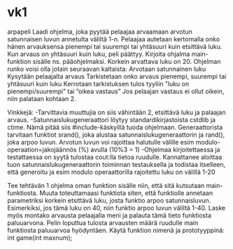 # vk1
arpapeli
Laadi ohjelma, joka pyytää pelaajaa arvaamaan arvotun satunnaisen luvun annetulta väliltä 1-n.
 Pelaajaa autetaan kertomalla onko hänen arvauksensa pienempi tai suurempi tai yhtäsuuri kuin etsittävä luku.
 Kun arvaus on yhtäsuuri kuin luku, peli päättyy.
Kirjoita ohjalma main-funktion sisälle ns. pääohjelmaksi.
 Korkein arvattava luku on 20. Ohjelman runko voisi olla jotain seuraavan kaltaista:
Arvotaan satunnainen luku
Kysytään pelaajalta arvaus
Tarkistetaan onko arvaus pienempi, suurempi tai yhtäsuuri kuin luku
Kerrotaan tarkistuksen tulos tyyliin ”luku on pienempi/suurempi” tai ”oikea vastaus”
Jos pelaajan vastaus ei ollut oikein, niin palataan kohtaan 2.

Vinkkejä:
-Tarvittavia muuttujia on siis vähintään 2, etsittävä luku ja palaajan arvaus.
-Satunnaislukugeneraattori löytyy standardikirjastoista cstdlib ja ctime.
 Nämä pitää siis #include-käskyillä tuoda ohjelmaan. Generaattorista tarvitaan funktiot srand(),
 joka alustaa satunnaislukugeneraattorin ja rand(), joka arpoo luvun. 
Arvotun luvun voi rajoittaa halutulle välille esim modulo-operaation=jakojäännös (%) avulla (10%3 = 1)
-Ohjelmaa kirjoitettaessa ja testattaessa on syytä tulostaa cout:lla tietoa ruudulle.
 Kannattanee aloittaa tuon satunnaislukugeneraattorin toiminnan testauksella ja todistaa itselleen, 
että generoitu ja esim modulo operaattorilla rajoitettu luku on välillä 1-20

Tee tehtävän 1 ohjelma oman funktion sisälle niin, että sitä kutsutaan main-funktiosta.
Muuta toteuttamaasi funktiota siten, että funktiolle annetaan parametriksi korkein etsittävä luku, 
josta funktio arpoo satunnaisluvun. Esimerkiksi, jos tämä luku on 40, niin funktio arpoo luvun väliltä 1-40. 
Laske myös montako arvausta pelaajalla meni ja palauta tämä tieto funktiosta paluuarvona. 
Pelin loputtua tulosta arvausten määrä ruudulle main funktiosta paluuarvoa hyödyntäen. 
Käytä funktion nimenä ja prototyyppinä: int game(int maxnum);